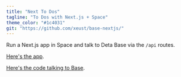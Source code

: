 ```yaml
---
title: "Next To Dos"
tagline: "To Dos with Next.js + Space"
theme_color: "#1c4031"
git: "https://github.com/xeust/base-nextjs/"
---
```


Run a Next.js app in Space and talk to Deta Base via the `/api` routes.

[Here's the app](https://github.com/xeust/base-nextjs/).

[Here's the code talking to Base](https://github.com/xeust/base-nextjs/tree/master/pages/api/todos).